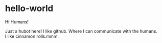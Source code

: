 hello-world
===========
Hi Humans!

Just a hubot here! I like github. Where I can communicate with the humans. I like cinnamon rolls.mmm.



